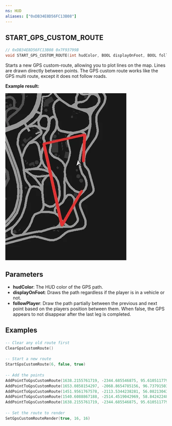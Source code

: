 ```yaml
---
ns: HUD
aliases: ["0xDB34E8D56FC13B08"]
---
```

## START_GPS_CUSTOM_ROUTE

```c
// 0xDB34E8D56FC13B08 0x7F93799B
void START_GPS_CUSTOM_ROUTE(int hudColor, BOOL displayOnFoot, BOOL followPlayer);
```

Starts a new GPS custom-route, allowing you to plot lines on the map.
Lines are drawn directly between points.
The GPS custom route works like the GPS multi route, except it does not follow roads.

**Example result:**

![](./StartGpsCustomRoute/q5wPQyw.webp)

## Parameters
* **hudColor**: The HUD color of the GPS path.
* **displayOnFoot**: Draws the path regardless if the player is in a vehicle or not.
* **followPlayer**: Draw the path partially between the previous and next point based on the players position between them. When false, the GPS appears to not disappear after the last leg is completed.

## Examples
```lua
-- Clear any old route first
ClearGpsCustomRoute()

-- Start a new route
StartGpsCustomRoute(6, false, true)

-- Add the points
AddPointToGpsCustomRoute(1638.2155761719, -2344.685546875, 95.610511779785)
AddPointToGpsCustomRoute(1653.0858154297, -2068.8654785156, 96.737915039063)
AddPointToGpsCustomRoute(1451.9561767578, -2113.5344238281, 56.082130432129)
AddPointToGpsCustomRoute(1540.6088867188, -2514.4519042969, 58.842422485352)
AddPointToGpsCustomRoute(1638.2155761719, -2344.685546875, 95.610511779785)

-- Set the route to render
SetGpsCustomRouteRender(true, 16, 16)
```
